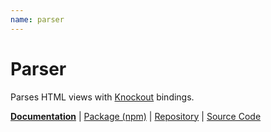 ```yaml
---
name: parser
---
```


# Parser

<!-- @include docs/parts/packages/parser/description.md-->

Parses HTML views with [Knockout] bindings.

<!-- /include -->

<!-- @include docs/parts/package-nav.md -->

[**Documentation**](https://knuckles.elsk.dev) | [Package (npm)](https://npmjs.com/package/@knuckles/parser) | [Repository](https://github.com/tscpp/knuckles) | [Source Code](https://github.com/tscpp/knuckles/tree/main/packages/parser)

<!-- /include -->

<!-- @include docs/parts/reference.md -->

[TypeScript]: https://typescriptlang.org
[ESLint]: https://eslint.org
[Knockout]: https://knockoutjs.com
[toolchain]: https://knuckles.elsk.dev

<!-- /include -->
